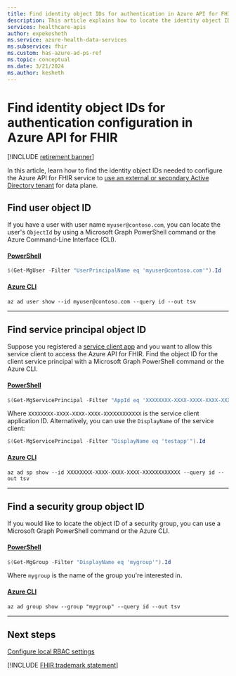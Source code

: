 ```yaml
---
title: Find identity object IDs for authentication in Azure API for FHIR
description: This article explains how to locate the identity object IDs needed to configure authentication for Azure API for FHIR.
services: healthcare-apis
author: expekesheth
ms.service: azure-health-data-services
ms.subservice: fhir
ms.custom: has-azure-ad-ps-ref
ms.topic: conceptual
ms.date: 3/21/2024
ms.author: kesheth
---
```


# Find identity object IDs for authentication configuration in Azure API for FHIR

[!INCLUDE [retirement banner](../includes/healthcare-apis-azure-api-fhir-retirement.md)]

In this article, learn how to find the identity object IDs needed to configure the Azure API for FHIR service to [use an external or secondary Active Directory tenant](configure-local-rbac.md) for data plane.

## Find user object ID

If you have a user with user name `myuser@contoso.com`, you can locate the user's `ObjectId` by using a Microsoft Graph PowerShell command or the Azure Command-Line Interface (CLI).

#### [PowerShell](#tab/powershell)

```powershell
$(Get-MgUser -Filter "UserPrincipalName eq 'myuser@contoso.com'").Id
```

#### [Azure CLI](#tab/command-line)

```azurecli-interactive
az ad user show --id myuser@contoso.com --query id --out tsv
```

---

## Find service principal object ID

Suppose you registered a [service client app](register-service-azure-ad-client-app.md) and you want to allow this service client to access the Azure API for FHIR. Find the object ID for the client service principal with a Microsoft Graph PowerShell command or the Azure CLI.

#### [PowerShell](#tab/powershell)

```powershell
$(Get-MgServicePrincipal -Filter "AppId eq 'XXXXXXXX-XXXX-XXXX-XXXX-XXXXXXXXXXXX'").Id
```

Where `XXXXXXXX-XXXX-XXXX-XXXX-XXXXXXXXXXXX` is the service client application ID. Alternatively, you can use the `DisplayName` of the service client:

```powershell
$(Get-MgServicePrincipal -Filter "DisplayName eq 'testapp'").Id
```

#### [Azure CLI](#tab/command-line)

```azurecli-interactive
az ad sp show --id XXXXXXXX-XXXX-XXXX-XXXX-XXXXXXXXXXXX --query id --out tsv
```

---

## Find a security group object ID

If you would like to locate the object ID of a security group, you can use a Microsoft Graph PowerShell command or the Azure CLI.

#### [PowerShell](#tab/powershell)

```powershell
$(Get-MgGroup -Filter "DisplayName eq 'mygroup'").Id
```

Where `mygroup` is the name of the group you're interested in.

#### [Azure CLI](#tab/command-line)

```azurecli-interactive
az ad group show --group "mygroup" --query id --out tsv
```

---

## Next steps

[Configure local RBAC settings](configure-local-rbac.md)

[!INCLUDE [FHIR trademark statement](../includes/healthcare-apis-fhir-trademark.md)]